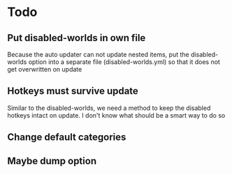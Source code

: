 # Todo

## Put disabled-worlds in own file
Because the auto updater can not update nested items, put the disabled-worlds option into a separate file (disabled-worlds.yml) so that it does not get overwritten on update

## Hotkeys must survive update
Similar to the disabled-worlds, we need a method to keep the disabled hotkeys intact on update. I don't know what should be a smart way to do so

## Change default categories

## Maybe dump option